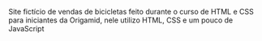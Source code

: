 Site fictício de vendas de bicicletas feito durante o curso de HTML e CSS para iniciantes da Origamid, nele utilizo HTML, CSS e um pouco de JavaScript
